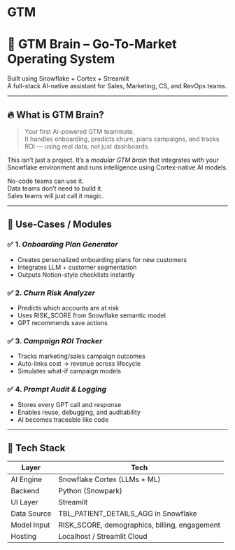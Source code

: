 # GTM
# 🧠 GTM Brain – Go-To-Market Operating System

Built using Snowflake + Cortex + Streamlit  
A full-stack AI-native assistant for Sales, Marketing, CS, and RevOps teams.

---

## 🔥 What is GTM Brain?

> Your first AI-powered GTM teammate.  
> It handles onboarding, predicts churn, plans campaigns, and tracks ROI — using real data, not just dashboards.

This isn’t just a project. It’s a *modular GTM brain* that integrates with your Snowflake environment and runs intelligence using Cortex-native AI models.

No-code teams can use it.  
Data teams don’t need to build it.  
Sales teams will just call it magic.

---

## 🚀 Use-Cases / Modules

### ✅ 1. *Onboarding Plan Generator*
- Creates personalized onboarding plans for new customers
- Integrates LLM + customer segmentation
- Outputs Notion-style checklists instantly

### ✅ 2. *Churn Risk Analyzer*
- Predicts which accounts are at risk
- Uses RISK_SCORE from Snowflake semantic model
- GPT recommends save actions

### ✅ 3. *Campaign ROI Tracker*
- Tracks marketing/sales campaign outcomes
- Auto-links cost → revenue across lifecycle
- Simulates what-if campaign models

### ✅ 4. *Prompt Audit & Logging*
- Stores every GPT call and response
- Enables reuse, debugging, and auditability
- AI becomes traceable like code

---

## 🧠 Tech Stack

| Layer        | Tech                              |
|--------------|-----------------------------------|
| AI Engine    | Snowflake Cortex (LLMs + ML)      |
| Backend      | Python (Snowpark)                 |
| UI Layer     | Streamlit                         |
| Data Source  | TBL_PATIENT_DETAILS_AGG in Snowflake |
| Model Input  | RISK_SCORE, demographics, billing, engagement |
| Hosting      | Localhost / Streamlit Cloud       |

